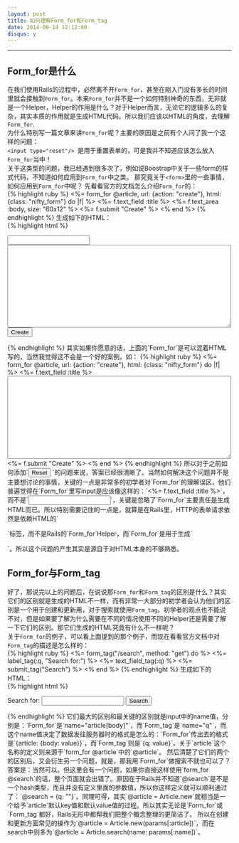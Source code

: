 ```yaml
---
layout: post
title: 如何理解Form_for和Form_tag
date: 2014-09-14 12:12:00
disqus: y
---
```


- - -
## Form_for是什么
在我们使用Rails的过程中，必然离不开`Form_for`，甚至在刚入门没有多长的时间里就会接触到`Form_for`。本来`Form_for`并不是一个如何特别神奇的东西，无非就是一个Helper，Helper的作用是什么？对于Helper而言，无论它的逻辑多么的复杂，其实本质的作用就是生成HTML代码。所以我们应该以HTML的角度，去理解`Form_for`.  
为什么特别写一篇文章来讲`Form_for`呢？主要的原因是之前有个人问了我一个这样的问题：  
`<input type="reset"/> `是用于重置表单的，可是我并不知道应该怎么放入`Form_for`当中！  
关于这类型的问题，我已经遇到很多次了，例如说Boostrap中关于一些form的样式代码，不知道如何应用到`Form_for`中之类。 那究竟关于`<form>`里的一些事情，如何应用到`Form_for`中呢？ 
先看看官方的文档怎么介绍`Form_for`的：  
{% highlight ruby %}
<%= form_for @article, url: {action: "create"}, html: {class: "nifty_form"} do |f| %>
  <%= f.text_field :title %>
  <%= f.text_area :body, size: "60x12" %>
  <%= f.submit "Create" %>
<% end %>
{% endhighlight %}
生成如下的HTML：  
{% highlight html %}
<form accept-charset="UTF-8" action="/articles/create" method="post" class="nifty_form">
  <input id="article_title" name="article[title]" type="text" />
  <textarea id="article_body" name="article[body]" cols="60" rows="12"></textarea>
  <input name="commit" type="submit" value="Create" />
</form>
{% endhighlight %} 
其实如果你愿意的话，上面的`Form_for`是可以混着HTML写的，当然我觉得这不会是一个好的案例，如：  
{% highlight ruby %}
<%= form_for @article, url: {action: "create"}, html: {class: "nifty_form"} do |f| %>
  <%= f.text_field :title %>
  <textarea id="article_body" name="article[body]" cols="60" rows="12"></textarea>
  <%= f.submit "Create" %>
<% end %>
{% endhighlight %} 
所以对于之前如何添加`<input type="reset"/> `的问题来说，答案已经很清晰了。当然如何解决这个问题并不是主要想讨论的事情，关键的一点是非常多的初学者对`Form_for`的理解误区，他们普遍觉得在`Form_for`里写input是应该像这样的：`<%= f.text_field :title %>`，而不是`<input id="article_title" name="article[title]" type="text"/>`，关键是忽略了`Form_for`主要责任是生成HTML而已。所以特别需要记住的一点是，就算是在Rails里，HTTP的表单请求依然是依赖HTML的`<form></form>`标签，而不是Rails的`Form_for`Helper，而`Form_for`是用于生成`<form></form>`。所以这个问题的产生其实是源自于对HTML本身的不够熟悉。 

## Form_for与Form_tag
好了，那说完以上的问题后，在说说那`Form_for`和`Form_tag`的区别是什么？其实它们的区别就是生成的HTML不一样，而有非常一大部分的初学者会认为他们的区别是一个用于创建和更新用，对于搜索就使用`Form_tag`。初学者的观点也不能说不对，但是如果要了解为什么需要在不同的情况使用不同的Helper还是需要了解一下它们的区别。那它们生成的HTML究竟有什么不一样呢？  
关于`Form_for`的例子，可以看上面提到的那个例子，而现在看看官方文档中对`Form_tag`的描述是怎么样的：  
{% highlight ruby %}
<%= form_tag("/search", method: "get") do %>
  <%= label_tag(:q, "Search for:") %>
  <%= text_field_tag(:q) %>
  <%= submit_tag("Search") %>
<% end %>
{% endhighlight %}
生成如下的HTML：  
{% highlight html %}
<form accept-charset="UTF-8" action="/search" method="get"><div style="margin:0;padding:0;display:inline"><input name="utf8" type="hidden" value="&#x2713;" /></div>
  <label for="q">Search for:</label>
  <input id="q" name="q" type="text" />
  <input name="commit" type="submit" value="Search" />
</form>
{% endhighlight %}
它们最大的区别和最关键的区别就是input中的name值，分别是：`Form_for`是`name="article[body]"`，而`Form_tag`是`name="q"`，而这个name值决定了数据发往服务器时的格式是怎么的：`Form_for`传出去的格式是`{article: {body: value}}`，而`Form_tag`则是`{q: value}`。关于`article`这个名称的定义则来源于`form_for @article`中的`@article`。  
然后清楚了它们的两个的区别后，又会衍生另一个问题，就是，那我用`Form_for`做搜索不就也可以了？答案是：当然可以。但这里会有一个问题，如果你直接这样使用`form_for @search`的话，整个页面就会出错了。原因在于Rails并不知道`@search`是不是一个hash类型，而且并没有定义里面的参数值，所以你这样定义就可以顺利通过了：`@search = {q: ""}`。同理可得，其实`@article = Article.new`就相当是一个给予`article`默认key值和默认value值的过程。所以其实无论是`Form_for`或`Form_tag`都好，Rails无形中都帮我们把整个概念整理的更简洁了。  
所以在创建和更新方面常见的操作为`@article = Article.new(params[:article])`，而在search中则多为`@article = Article.search(name: params[:name])`。
